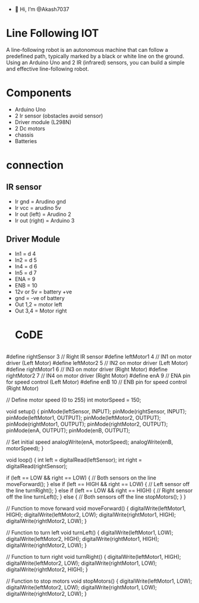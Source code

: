 - 👋 Hi, I’m @Akash7037
# Line Following IOT 
A line-following robot is an autonomous machine that can follow a predefined path, typically marked by a black or white line on the ground. Using an Arduino Uno and 2 IR (infrared) sensors, you can build a simple and effective line-following robot.
# Components 
- Arduino Uno
- 2 Ir sensor (obstacles avoid sensor)
- Driver module (L298N)
- 2 Dc motors
- chassis
- Batteries
# connection 
## IR sensor 
- Ir gnd = Arudino gnd
- Ir vcc = arudino 5v
- Ir out (left) = Arudino 2
- Ir out (right) = Arduino 3
## Driver Module 
- In1 = d 4
- In2 = d 5
- In4 = d 6
- In5 = d 7
- ENA = 9
- ENB = 10
- 12v or 5v = battery +ve
- gnd = -ve of battery
- Out 1,2 = motor left
- Out 3,4 = Motor right
  # CoDE
  ``` #define leftSensor 2     // Left IR sensor
#define rightSensor 3    // Right IR sensor
#define leftMotor1 4     // IN1 on motor driver (Left Motor)
#define leftMotor2 5     // IN2 on motor driver (Left Motor)
#define rightMotor1 6    // IN3 on motor driver (Right Motor)
#define rightMotor2 7    // IN4 on motor driver (Right Motor)
#define enA 9            // ENA pin for speed control (Left Motor)
#define enB 10           // ENB pin for speed control (Right Motor)

// Define motor speed (0 to 255)
int motorSpeed = 150;

void setup() {
  pinMode(leftSensor, INPUT);
  pinMode(rightSensor, INPUT);
  pinMode(leftMotor1, OUTPUT);
  pinMode(leftMotor2, OUTPUT);
  pinMode(rightMotor1, OUTPUT);
  pinMode(rightMotor2, OUTPUT);
  pinMode(enA, OUTPUT);
  pinMode(enB, OUTPUT);

  // Set initial speed
  analogWrite(enA, motorSpeed);
  analogWrite(enB, motorSpeed);
}

void loop() {
  int left = digitalRead(leftSensor);
  int right = digitalRead(rightSensor);

  if (left == LOW && right == LOW) { // Both sensors on the line
    moveForward();
  } else if (left == HIGH && right == LOW) { // Left sensor off the line
    turnRight();
  } else if (left == LOW && right == HIGH) { // Right sensor off the line
    turnLeft();
  } else { // Both sensors off the line
    stopMotors();
  }
}

// Function to move forward
void moveForward() {
  digitalWrite(leftMotor1, HIGH);
  digitalWrite(leftMotor2, LOW);
  digitalWrite(rightMotor1, HIGH);
  digitalWrite(rightMotor2, LOW);
}

// Function to turn left
void turnLeft() {
  digitalWrite(leftMotor1, LOW);
  digitalWrite(leftMotor2, HIGH);
  digitalWrite(rightMotor1, HIGH);
  digitalWrite(rightMotor2, LOW);
}

// Function to turn right
void turnRight() {
  digitalWrite(leftMotor1, HIGH);
  digitalWrite(leftMotor2, LOW);
  digitalWrite(rightMotor1, LOW);
  digitalWrite(rightMotor2, HIGH);
}

// Function to stop motors
void stopMotors() {
  digitalWrite(leftMotor1, LOW);
  digitalWrite(leftMotor2, LOW);
  digitalWrite(rightMotor1, LOW);
  digitalWrite(rightMotor2, LOW);
}
  
<!---
Akash7037/Akash7037 is a ✨ special ✨ repository because its `README.md` (this file) appears on your GitHub profile.
You can click the Preview link to take a look at your changes.
--->
